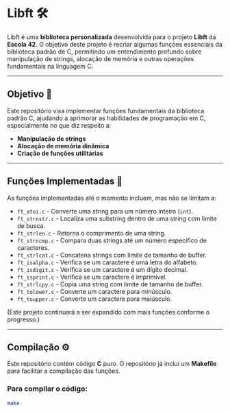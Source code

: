 # **Libft** 🛠️

Libft é uma **biblioteca personalizada** desenvolvida para o projeto **Libft** da **Escola 42**. O objetivo deste projeto é recriar algumas funções essenciais da biblioteca padrão de C, permitindo um entendimento profundo sobre manipulação de strings, alocação de memória e outras operações fundamentais na linguagem C.

---

## **Objetivo** 🎯

Este repositório visa implementar funções fundamentais da biblioteca padrão C, ajudando a aprimorar as habilidades de programação em C, especialmente no que diz respeito a:

- **Manipulação de strings**
- **Alocação de memória dinâmica**
- **Criação de funções utilitárias**

---

## **Funções Implementadas** 📝

As funções implementadas até o momento incluem, mas não se limitam a:

- `ft_atoi.c` - Converte uma string para um número inteiro (`int`).
- `ft_strnstr.c` - Localiza uma substring dentro de uma string com limite de busca.
- `ft_strlen.c` - Retorna o comprimento de uma string.
- `ft_strncmp.c` - Compara duas strings até um número específico de caracteres.
- `ft_strlcat.c` - Concatena strings com limite de tamanho de buffer.
- `ft_isalpha.c` - Verifica se um caractere é uma letra do alfabeto.
- `ft_isdigit.c` - Verifica se um caractere é um dígito decimal.
- `ft_isprint.c` - Verifica se um caractere é imprimível.
- `ft_strlcpy.c` - Copia uma string com limite de tamanho de buffer.
- `ft_tolower.c` - Converte um caractere para minúsculo.
- `ft_toupper.c` - Converte um caractere para maiúsculo.

(Este projeto continuará a ser expandido com mais funções conforme o progresso.)

---

## **Compilação** ⚙️

Este repositório contém código **C** puro. O repositório já inclui um **Makefile** para facilitar a compilação das funções.

### Para compilar o código:

```bash
make
